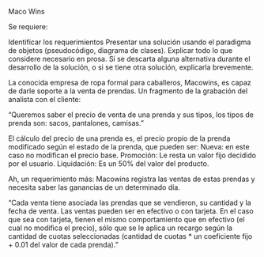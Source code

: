 Maco Wins

Se requiere:

Identificar los requerimientos
Presentar una solución usando el paradigma de objetos (pseudocódigo, diagrama de clases).
Explicar todo lo que considere necesario en prosa.
Si se descarta alguna alternativa durante el desarrollo de la solución, o si se tiene otra solución, explicarla brevemente.


La conocida empresa de ropa formal para caballeros, Macowins, es capaz de darle soporte a la venta de prendas. Un fragmento de la grabación del analista con el cliente:

“Queremos saber el precio de venta de una prenda y sus tipos, los tipos de prenda son: sacos, pantalones, camisas.”

El cálculo del precio de una prenda es, el precio propio de la prenda modificado según el estado de la prenda, que pueden ser:
Nueva: en este caso no modifican el precio base.
Promoción: Le resta un valor fijo decidido por el usuario.
Liquidación: Es un 50% del valor del producto.

Ah, un requerimiento más: Macowins registra las ventas de estas prendas y necesita saber las ganancias de un determinado día. 

“Cada venta tiene asociada las prendas que se vendieron, su cantidad y la fecha de venta. 
Las ventas pueden ser en efectivo o con tarjeta. En el caso que sea con tarjeta, tienen el mismo comportamiento que en efectivo (el cual no modifica el precio), sólo que se le aplica un recargo según la cantidad de cuotas seleccionadas (cantidad de cuotas * un coeficiente fijo + 0.01 del valor de cada prenda).”
